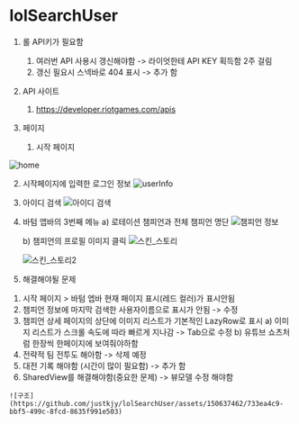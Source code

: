 # lolSearchUser
1. 롤 API키가 필요함
   1) 여러번 API 사용시 갱신해야함 -> 라이엇한테 API KEY 획득함 2주 걸림
   2) 갱신 필요시 스넥바로 404 표시  -> 추가 함
2. API 사이트
   1) https://developer.riotgames.com/apis
      
3. 페이지
   1) 시작 페이지 

  ![home](https://github.com/justkjy/lolSearchUser/assets/150637462/3509da43-1a45-4eb1-a538-b543a3fb8b78)

   2) 시작페이지에 입력한 로그인 정보
      ![userInfo](https://github.com/justkjy/lolSearchUser/assets/150637462/00ed90e8-4d4f-4b7c-b228-5978905a393d)

   3) 아이디 검색
      ![아이디 검색](https://github.com/justkjy/lolSearchUser/assets/150637462/f2efe595-4967-42c1-a0e2-19094553691f)

   4) 바텀 앱바의 3번째 메뉴
      a) 로테이션 챔피언과 전체 챔피언 명단
      ![챔피언 정보](https://github.com/justkjy/lolSearchUser/assets/150637462/158ed2e7-ac3f-4f72-bb2d-e5551d71502c)

      b) 챔피언의 프로필 이미지 클릭
         ![스킨_스토리](https://github.com/justkjy/lolSearchUser/assets/150637462/9dbaf9ff-da69-497a-9ddf-18ee250d8d4f)

         ![스킨_스토리2](https://github.com/justkjy/lolSearchUser/assets/150637462/739c3c0e-a76a-4e43-b1ca-bddd1c79255c)
 
 5. 해결해야될 문제
   1) 시작 페이지 > 바텀 엡바 현재 패이지 표시(레드 컬러)가 표시안됨
   2) 챔피언 정보에 마지막 검색한 사용자이름으로 표시가 안됨 -> 수정
   3) 챔피언 상세 페이지의 상단에 이미지 리스트가 기본적인 LazyRow로 표시
      a) 이미지 리스트가 스크롤 속도에 따라 빠르게 지나감 -> Tab으로 수정
      b) 유튜브 쇼츠처럼 한장씩 한페이지에 보여줘야하함 
   4) 전략적 팀 전투도 해아함       -> 삭제 예정
   5) 대전 기록 해야함 (시간이 많이 필요함) -> 추가 함 
   6) SharedView를 해결해야함(중요한 문제)  -> 뷰모델 수정 해야함
    
 
    ![구조](https://github.com/justkjy/lolSearchUser/assets/150637462/733ea4c9-bbf5-499c-8fcd-8635f991e503)

